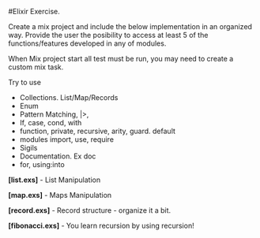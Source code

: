 #Elixir Exercise.

Create a mix project and include the below implementation in an organized way. Provide the user the posibility to access at least 5 of the functions/features developed in any of modules. 

When Mix project start all test must be run, you may need to create a custom mix task.

Try to use
* Collections. List/Map/Records
* Enum
* Pattern Matching, |>, 
* If, case, cond, with
* function, private, recursive, arity, guard. default
* modules import, use, require
* Sigils
* Documentation. Ex doc
* for, using:into



**[list.exs]** - List Manipulation

**[map.exs]** - Maps Manipulation

**[record.exs]** -  Record structure - organize it a bit. 

**[fibonacci.exs]** - You learn recursion by using recursion! 
